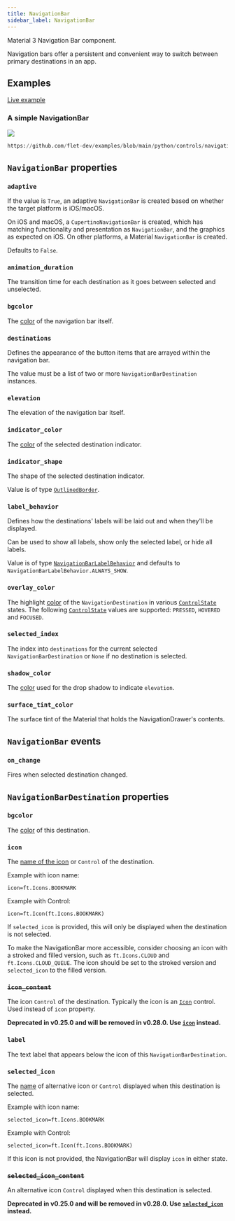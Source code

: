 ```yaml
---
title: NavigationBar
sidebar_label: NavigationBar
---
```


Material 3 Navigation Bar component.

Navigation bars offer a persistent and convenient way to switch between primary destinations in an app.

## Examples

[Live example](https://flet-controls-gallery.fly.dev/navigation/navigationbar)

### A simple NavigationBar

<img src="/img/docs/controls/navigation-bar/navigation-bar-sample.gif" className="screenshot-40"/>

```python reference
https://github.com/flet-dev/examples/blob/main/python/controls/navigation/navigation-bar/navigation-bar-sample.py
```

## `NavigationBar` properties

### `adaptive`

If the value is `True`, an adaptive `NavigationBar` is created based on whether the target platform is iOS/macOS.

On iOS and macOS, a `CupertinoNavigationBar` is created, which has matching functionality and presentation as `NavigationBar`, and the graphics as expected on iOS. On other platforms, a Material `NavigationBar` is created.

Defaults to `False`.

### `animation_duration`

The transition time for each destination as it goes between selected and unselected.

### `bgcolor`

The [color](/docs/reference/colors) of the navigation bar itself.

### `destinations`

Defines the appearance of the button items that are arrayed within the navigation bar.

The value must be a list of two or more `NavigationBarDestination` instances.

### `elevation`

The elevation of the navigation bar itself.

### `indicator_color`

The [color](/docs/reference/colors) of the selected destination indicator.

### `indicator_shape`

The shape of the selected destination indicator.

Value is of type [`OutlinedBorder`](/docs/reference/types/outlinedborder).

### `label_behavior`

Defines how the destinations' labels will be laid out and when they'll be displayed.

Can be used to show all labels, show only the selected label, or hide all labels.

Value is of type [`NavigationBarLabelBehavior`](/docs/reference/types/navigationbarlabelbehavior) and defaults
to `NavigationBarLabelBehavior.ALWAYS_SHOW`.

### `overlay_color`

The highlight [color](/docs/reference/colors) of the `NavigationDestination` in various [`ControlState`](/docs/reference/types/controlstate) states.
The following [`ControlState`](/docs/reference/types/controlstate) values are supported: `PRESSED`, `HOVERED` and `FOCUSED`.

### `selected_index`

The index into `destinations` for the current selected `NavigationBarDestination` or `None` if no destination is selected.

### `shadow_color`

The [color](/docs/reference/colors) used for the drop shadow to indicate `elevation`.

### `surface_tint_color`

The surface tint of the Material that holds the NavigationDrawer's contents.

## `NavigationBar` events

### `on_change`

Fires when selected destination changed.

## `NavigationBarDestination` properties

### `bgcolor`

The [color](/docs/reference/colors) of this destination.

### `icon`

The [name of the icon](/docs/reference/icons) or `Control` of the destination. 

Example with icon name:
```
icon=ft.Icons.BOOKMARK
```
Example with Control:
```
icon=ft.Icon(ft.Icons.BOOKMARK)
```

If `selected_icon` is provided, this will only be displayed when the destination is not selected.

To make the NavigationBar more accessible, consider choosing an icon with a stroked and filled version, such as `ft.Icons.CLOUD` and `ft.Icons.CLOUD_QUEUE`. The icon should be set to the stroked version and `selected_icon` to the filled version.

### ~~`icon_content`~~

The icon `Control` of the destination. Typically the icon is an [`Icon`](/docs/controls/icon) control. Used instead of `icon` property.

**Deprecated in v0.25.0 and will be removed in v0.28.0. Use [`icon`](#icon)
instead.**

### `label`

The text label that appears below the icon of this `NavigationBarDestination`.

### `selected_icon`

The [name](/docs/reference/icons) of alternative icon or `Control` displayed when this destination is selected. 

Example with icon name:
```
selected_icon=ft.Icons.BOOKMARK
```
Example with Control:
```
selected_icon=ft.Icon(ft.Icons.BOOKMARK)
```

If this icon is not provided, the NavigationBar will display `icon` in either state.

### ~~`selected_icon_content`~~

An alternative icon `Control` displayed when this destination is selected.

**Deprecated in v0.25.0 and will be removed in v0.28.0. Use [`selected_icon`](#selected_icon)
instead.**